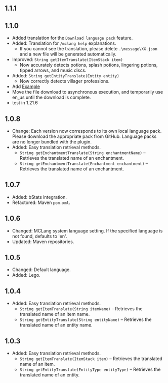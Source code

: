 ## 1.1.1

## 1.1.0
* Added translation for the `Download language pack` feature.
* Added: Translation for `/mclang help` explanations.
  * If you cannot see the translation, please delete `.\message\XX.json` and a new file will be generated automatically.
* Improved: `String getItemTranslate(ItemStack item)`
  * Now accurately detects potions, splash potions, lingering potions, tipped arrows, and music discs.
* Added: `String getEntityTranslate(Entity entity)`
  * Now correctly detects villager professions.
* Add [Example](https://github.com/0obriano0/MCLang-example) 
* Move the file download to asynchronous execution, and temporarily use en_us until the download is complete.
* test in 1.21.6

## 1.0.8
* Change: Each version now corresponds to its own local language pack. Please download the appropriate pack from GitHub. Language packs are no longer bundled with the plugin.
* Added: Easy translation retrieval methods.
  * `String getEnchantmentTranslate(String enchantmentName)` – Retrieves the translated name of an enchantment.
  * `String getEnchantmentTranslate(Enchantment enchantment)` – Retrieves the translated name of an enchantment.

## 1.0.7
* Added: bStats integration.
* Refactored: Maven `pom.xml`.

## 1.0.6
* Changed: MCLang system language setting. If the specified language is not found, defaults to 'en'.
* Updated: Maven repositories.

## 1.0.5
* Changed: Default language.
* Added: Lego.

## 1.0.4
* Added: Easy translation retrieval methods.
  * `String getItemTranslate(String itemName)` – Retrieves the translated name of an item name.
  * `String getEntityTranslate(String entityName)` – Retrieves the translated name of an entity name.

## 1.0.3
* Added: Easy translation retrieval methods.
  * `String getItemTranslate(ItemStack item)` – Retrieves the translated name of an item.
  * `String getEntityTranslate(EntityType entityType)` – Retrieves the translated name of an entity.